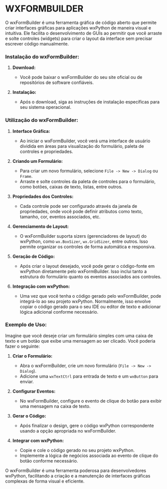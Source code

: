 # WXFORMBUILDER
O wxFormBuilder é uma ferramenta gráfica de código aberto que permite criar interfaces gráficas para aplicações wxPython de maneira visual e intuitiva. Ele facilita o desenvolvimento de GUIs ao permitir que você arraste e solte controles (widgets) para criar o layout da interface sem precisar escrever código manualmente.

### Instalação do wxFormBuilder:
1. **Download:**
   - Você pode baixar o wxFormBuilder do seu site oficial ou de repositórios de software confiáveis.

2. **Instalação:**
   - Após o download, siga as instruções de instalação específicas para seu sistema operacional.

### Utilização do wxFormBuilder:
1. **Interface Gráfica:**
   - Ao iniciar o wxFormBuilder, você verá uma interface de usuário dividida em áreas para visualização do formulário, paleta de controles e propriedades.

2. **Criando um Formulário:**
   - Para criar um novo formulário, selecione `File -> New -> Dialog` ou `Frame`.
   - Arraste e solte controles da paleta de controles para o formulário, como botões, caixas de texto, listas, entre outros.

3. **Propriedades dos Controles:**
   - Cada controle pode ser configurado através da janela de propriedades, onde você pode definir atributos como texto, tamanho, cor, eventos associados, etc.

4. **Gerenciamento de Layout:**
   - O wxFormBuilder suporta sizers (gerenciadores de layout) do wxPython, como `wx.BoxSizer`, `wx.GridSizer`, entre outros. Isso permite organizar os controles de forma automática e responsiva.

5. **Geração de Código:**
   - Após criar o layout desejado, você pode gerar o código-fonte em wxPython diretamente pelo wxFormBuilder. Isso inclui tanto a estrutura do formulário quanto os eventos associados aos controles.

6. **Integração com wxPython:**
   - Uma vez que você tenha o código gerado pelo wxFormBuilder, pode integrá-lo ao seu projeto wxPython. Normalmente, isso envolve copiar o código gerado para o seu IDE ou editor de texto e adicionar lógica adicional conforme necessário.

### Exemplo de Uso:
Imagine que você deseje criar um formulário simples com uma caixa de texto e um botão que exibe uma mensagem ao ser clicado. Você poderia fazer o seguinte:

1. **Criar o Formulário:**
   - Abra o wxFormBuilder, crie um novo formulário (`File -> New -> Dialog`).
   - Adicione uma `wxTextCtrl` para entrada de texto e um `wxButton` para enviar.

2. **Configurar Eventos:**
   - No wxFormBuilder, configure o evento de clique do botão para exibir uma mensagem na caixa de texto.

3. **Gerar o Código:**
   - Após finalizar o design, gere o código wxPython correspondente usando a opção apropriada no wxFormBuilder.

4. **Integrar com wxPython:**
   - Copie e cole o código gerado no seu projeto wxPython.
   - Implemente a lógica de negócios associada ao evento de clique do botão conforme necessário.

O wxFormBuilder é uma ferramenta poderosa para desenvolvedores wxPython, facilitando a criação e a manutenção de interfaces gráficas complexas de forma visual e eficiente.
